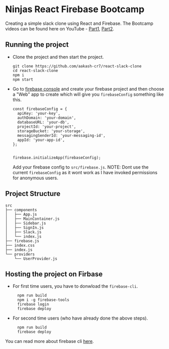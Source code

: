 # Ninjas React Firebase Bootcamp

Creating a simple slack clone using React and Firebase. The Bootcamp videos can be found here on YouTube - [Part1](https://www.youtube.com/watch?v=Lu-EiHiJxLU&ab_channel=CodingNinjasIndia), [Part2](https://www.youtube.com/watch?v=a5eR-nseObE&ab_channel=CodingNinjasIndia).

## Running the project

- Clone the project and then start the project.

  ```
  git clone https://github.com/aakash-cr7/react-slack-clone
  cd react-slack-clone
  npm i
  npm start
  ```

- Go to [firebase console](console.firebase.google.com) and create your firebase project and then choose a "Web" app to create which will give you `firebaseConfig` something like this.

  ```
  const firebaseConfig = {
    apiKey: 'your-key',
    authDomain: 'your-domain',
    databaseURL: 'your-db',
    projectId: 'your-project',
    storageBucket: 'your-storage',
    messagingSenderId: 'your-messaging-id',
    appId: 'your-app-id',
  };


  firebase.initializeApp(firebaseConfig);
  ```

  Add your firebase config to `src/firebase.js`. 
  NOTE: Dont use the current `firebaseConfig` as it wont work as I have invoked permissions for anonymous users.

## Project Structure

```
src
├── components
│   ├── App.js
│   ├── MainContainer.js
│   ├── Sidebar.js
│   ├── SignIn.js
│   ├── Slack.js
│   └── index.js
├── firebase.js
├── index.css
├── index.js
└── providers
    └── UserProvider.js
```

## Hosting the project on Firbase

- For first time users, you have to donwload the `firebase-cli`.

  ```
    npm run build
    npm i -g firebase-tools
    firebase login
    firebase deploy
  ```

- For second time users (who have already done the above steps).

  ```
    npm run build
    firebase deploy
  ```

You can read more about firebase cli [here](https://firebase.google.com/docs/cli).
